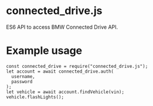 # connected_drive.js
ES6 API to access BMW Connected Drive API.

# Example usage
```
const connected_drive = require("connected_drive.js");
let account = await connected_drive.auth(
  username,
  password
);
let vehicle = await account.findVehicle(vin);
vehicle.flashLights();
```
